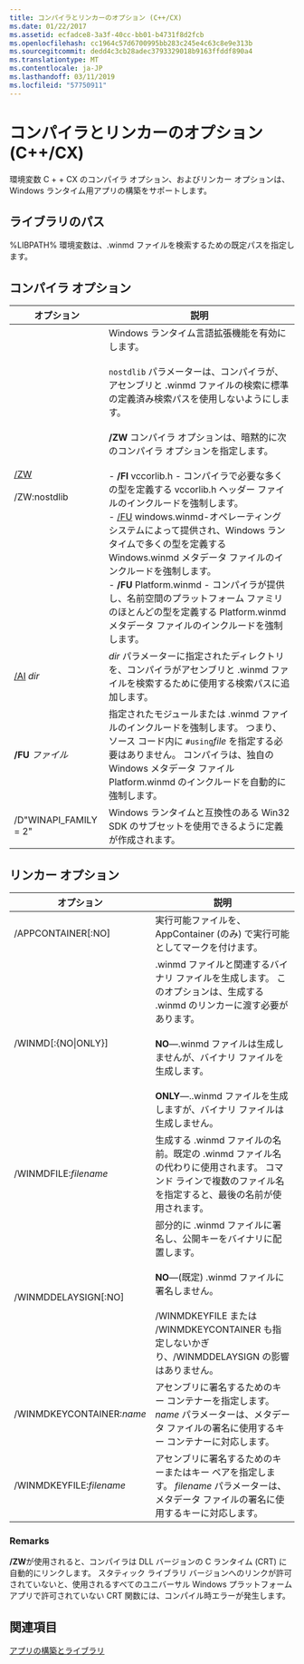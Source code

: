 ```yaml
---
title: コンパイラとリンカーのオプション (C++/CX)
ms.date: 01/22/2017
ms.assetid: ecfadce8-3a3f-40cc-bb01-b4731f8d2fcb
ms.openlocfilehash: cc1964c57d6700995bb283c245e4c63c8e9e313b
ms.sourcegitcommit: dedd4c3cb28adec3793329018b9163ffddf890a4
ms.translationtype: MT
ms.contentlocale: ja-JP
ms.lasthandoff: 03/11/2019
ms.locfileid: "57750911"
---
```

# <a name="compiler-and-linker-options-ccx"></a>コンパイラとリンカーのオプション (C++/CX)

環境変数 C + + CX のコンパイラ オプション、およびリンカー オプションは、Windows ランタイム用アプリの構築をサポートします。

## <a name="library-path"></a>ライブラリのパス

%LIBPATH% 環境変数は、.winmd ファイルを検索するための既定パスを指定します。

## <a name="compiler-options"></a>コンパイラ オプション

|オプション|説明|
|------------|-----------------|
|[/ZW](../build/reference/zw-windows-runtime-compilation.md)<br /><br /> /ZW:nostdlib|Windows ランタイム言語拡張機能を有効にします。<br /><br /> `nostdlib` パラメーターは、コンパイラが、アセンブリと .winmd ファイルの検索に標準の定義済み検索パスを使用しないようにします。<br /><br /> **/ZW** コンパイラ オプションは、暗黙的に次のコンパイラ オプションを指定します。<br /><br />- **/FI** vccorlib.h - コンパイラで必要な多くの型を定義する vccorlib.h ヘッダー ファイルのインクルードを強制します。<br />- [/FU](../build/reference/fu-name-forced-hash-using-file.md) windows.winmd-オペレーティング システムによって提供され、Windows ランタイムで多くの型を定義する Windows.winmd メタデータ ファイルのインクルードを強制します。<br />- **/FU** Platform.winmd - コンパイラが提供し、名前空間のプラットフォーム ファミリのほとんどの型を定義する Platform.winmd メタデータ ファイルのインクルードを強制します。|
|[/AI](../build/reference/ai-specify-metadata-directories.md) *dir*|*dir* パラメーターに指定されたディレクトリを、コンパイラがアセンブリと .winmd ファイルを検索するために使用する検索パスに追加します。|
|**/FU**  *ファイル*|指定されたモジュールまたは .winmd ファイルのインクルードを強制します。 つまり、ソース コード内に `#using`*file* を指定する必要はありません。 コンパイラは、独自の Windows メタデータ ファイル Platform.winmd のインクルードを自動的に強制します。|
|/D"WINAPI_FAMILY = 2"|Windows ランタイムと互換性のある Win32 SDK のサブセットを使用できるように定義が作成されます。|

## <a name="linker-options"></a>リンカー オプション

|オプション|説明|
|------------|-----------------|
|/APPCONTAINER[:NO]|実行可能ファイルを、AppContainer (のみ) で実行可能としてマークを付けます。|
|/WINMD[:{NO&#124;ONLY}]|.winmd ファイルと関連するバイナリ ファイルを生成します。 このオプションは、生成する .winmd のリンカーに渡す必要があります。<br /><br /> **NO**—.winmd ファイルは生成しませんが、バイナリ ファイルを生成します。<br /><br /> **ONLY**—..winmd ファイルを生成しますが、バイナリ ファイルは生成しません。|
|/WINMDFILE:*filename*|生成する .winmd ファイルの名前。既定の .winmd ファイル名の代わりに使用されます。 コマンド ラインで複数のファイル名を指定すると、最後の名前が使用されます。|
|/WINMDDELAYSIGN[:NO]|部分的に .winmd ファイルに署名し、公開キーをバイナリに配置します。<br /><br /> **NO**—(既定) .winmd ファイルに署名しません。<br /><br /> /WINMDKEYFILE または /WINMDKEYCONTAINER も指定しないかぎり、/WINMDDELAYSIGN の影響はありません。|
|/WINMDKEYCONTAINER:*name*|アセンブリに署名するためのキー コンテナーを指定します。 *name* パラメーターは、メタデータ ファイルの署名に使用するキー コンテナーに対応します。|
|/WINMDKEYFILE:*filename*|アセンブリに署名するためのキーまたはキー ペアを指定します。 *filename* パラメーターは、メタデータ ファイルの署名に使用するキーに対応します。|

### <a name="remarks"></a>Remarks

**/ZW**が使用されると、コンパイラは DLL バージョンの C ランタイム (CRT) に自動的にリンクします。 スタティック ライブラリ バージョンへのリンクが許可されていないと、使用されるすべてのユニバーサル Windows プラットフォーム アプリで許可されていない CRT 関数には、コンパイル時エラーが発生します。

## <a name="see-also"></a>関連項目

[アプリの構築とライブラリ](../cppcx/building-apps-and-libraries-c-cx.md)
